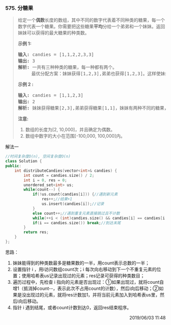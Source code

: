### 575. 分糖果

> <div class="content__2ebE"><p>给定一个<strong>偶数</strong>长度的数组，其中不同的数字代表着不同种类的糖果，每一个数字代表一个糖果。你需要把这些糖果<strong>平均</strong>分给一个弟弟和一个妹妹。返回妹妹可以获得的最大糖果的种类数。</p>
> 
> <p><strong>示例 1:</strong></p>
> 
> <pre><strong>输入:</strong> candies = [1,1,2,2,3,3]
> <strong>输出:</strong> 3
> <strong>解析: </strong>一共有三种种类的糖果，每一种都有两个。
>      最优分配方案：妹妹获得[1,2,3],弟弟也获得[1,2,3]。这样使妹妹获得糖果的种类数最多。
> </pre>
> 
> <p><strong>示例 2 :</strong></p>
> 
> <pre><strong>输入:</strong> candies = [1,1,2,3]
> <strong>输出:</strong> 2
> <strong>解析:</strong> 妹妹获得糖果[2,3],弟弟获得糖果[1,1]，妹妹有两种不同的糖果，弟弟只有一种。这样使得妹妹可以获得的糖果种类数最多。
> </pre>
> 
> <p><strong>注意:</strong></p>
> 
> <ol>
> 	<li>数组的长度为[2, 10,000]，并且确定为偶数。</li>
> 	<li>数组中数字的大小在范围[-100,000, 100,000]内。
> 	<ol>
> 	</ol>
> 	</li>
> </ol>
> </div>

解法一
```cpp
//时间复杂度O(n), 空间复杂度O(n)
class Solution {
public:
    int distributeCandies(vector<int>& candies) {
        int count = candies.size() / 2;
        int i = 0, res = 0;
        unordered_set<int> us;
        while(count--) {
            if(!us.count(candies[i])) {//遇到新元素
                res++;//结果+1
                us.insert(candies[i]);//记录
            }
            else count++;//遇到重复元素直接跳过且不计数
            while(++i < (int)candies.size() && candies[i] == candies[i - 1]);//下一个不重复元素
            if(i == candies.size()) break;//到达末尾
        }
        return res;
    }
};
```

思路：

1. 妹妹能得到的种类数最多是糖果数的一半，用count表示总数的一半；
2. 设置指针 i ，用i访问数组count次；i 每次向右移动到下一个不重复元素的位置；使用哈希表us记录出现过的元素；res记录可获得的种类数目；
3. 遍历过程中，先检查 i 指向的元素是否出现过：①如果出现过，就将count自增1（抵消掉count--，表示此次不占用count的计数），然后i向后移动；②如果是没出现过的元素，就将res计数加1，并将当前元素加入到哈希表us里，然后i向后移动。
4. 指针 i 遇到结尾，或者count计数到达0，返回res结束程序。

<div style="text-align: right"> 2019/06/03 11:48 </div>